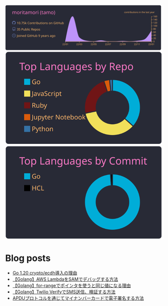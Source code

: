 [![](https://raw.githubusercontent.com/moritamori/moritamori/master/profile-summary-card-output/dracula/0-profile-details.svg)](https://github.com/vn7n24fzkq/github-profile-summary-cards)
[![](https://raw.githubusercontent.com/moritamori/moritamori/master/profile-summary-card-output/dracula/1-repos-per-language.svg)](https://github.com/vn7n24fzkq/github-profile-summary-cards)
[![](https://raw.githubusercontent.com/moritamori/moritamori/master/profile-summary-card-output/dracula/2-most-commit-language.svg)](https://github.com/vn7n24fzkq/github-profile-summary-cards)

# Blog posts
<!-- BLOG-POST-LIST:START -->
- [Go 1.20 crypto/ecdh導入の理由](https://simple-minds-think-alike.moritamorie.com/entry/crypto-ecdh)
- [【Golang】AWS LambdaをSAMでデバッグする方法](https://simple-minds-think-alike.moritamorie.com/entry/golang-lambda-vscode-debug)
- [【Golang】for-rangeでポインタを使うと同じ値になる理由](https://simple-minds-think-alike.moritamorie.com/entry/for-range-with-pointer)
- [【Golang】Twilio VerifyでSMS送信、検証する方法](https://simple-minds-think-alike.moritamorie.com/entry/verify-with-twilio-go)
- [APDUプロトコルを通じてマイナンバーカードで電子署名する方法](https://simple-minds-think-alike.moritamorie.com/entry/my-number-card-with-apdu)
<!-- BLOG-POST-LIST:END -->
